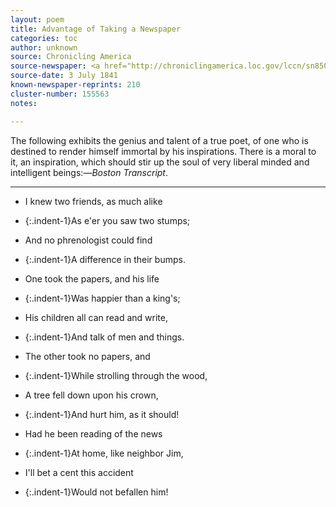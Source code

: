 ```yaml
---
layout: poem
title: Advantage of Taking a Newspaper
categories: toc
author: unknown
source: Chronicling America
source-newspaper: <a href="http://chroniclingamerica.loc.gov/lccn/sn85054702/1841-07-03/ed-1/seq-1/" target="_blank"><em>Sunbury American and Shamokin Journal</em></a> (Sunbury, Pennsylvania)
source-date: 3 July 1841
known-newspaper-reprints: 210
cluster-number: 155563
notes: 

---
```



<p>The following exhibits the genius and talent of a true poet, of one who is destined to render himself immortal by his inspirations. There is a moral to it, an inspiration, which should stir up the soul of very liberal minded and intelligent beings:—<em>Boston Transcript</em>.</p>


---


- I knew two friends, as much alike
- {:.indent-1}As e'er you saw two stumps;
- And no phrenologist could find
- {:.indent-1}A difference in their bumps.


- One took the papers, and his life
- {:.indent-1}Was happier than a king's;
- His children all can read and write,
- {:.indent-1}And talk of men and things.


- The other took no papers, and
- {:.indent-1}While strolling through the wood,
- A tree fell down upon his crown,
- {:.indent-1}And hurt him, as it should!


- Had he been reading of the news
- {:.indent-1}At home, like neighbor Jim,
- I'll bet a cent this accident
- {:.indent-1}Would not befallen him!
<br>
